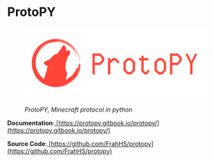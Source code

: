 # ProtoPY

<figure><img src=".gitbook/assets/ProtoPY Logo + scritta.png" alt=""><figcaption><p><em>ProtoPY, Minecraft protocol in python</em></p></figcaption></figure>

**Documentation**:[ ](https://protopy.gitbook.io/protopy/)[https://protopy.gitbook.io/protopy/](https://protopy.gitbook.io/protopy/)

**Source Code**:[ ](https://github.com/FrahHS/protopy)[https://github.com/FrahHS/protopy](https://github.com/FrahHS/protopy)
